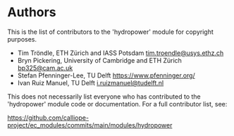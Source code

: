 # Authors

<!-- --8<-- [start:authors] -->

This is the list of contributors to the 'hydropower' module for copyright purposes.

- Tim Tröndle, ETH Zürich and IASS Potsdam <tim.troendle@usys.ethz.ch>
- Bryn Pickering, University of Cambridge and ETH Zürich <bp325@cam.ac.uk>
- Stefan Pfenninger-Lee, TU Delft <https://www.pfenninger.org/>
- Ivan Ruiz Manuel, TU Delft <i.ruizmanuel@tudelft.nl>

This does not necessarily list everyone who has contributed to the 'hydropower' module code or documentation.
For a full contributor list, see:

<https://github.com/calliope-project/ec_modules/commits/main/modules/hydropower>

<!-- --8<-- [end:authors] -->
